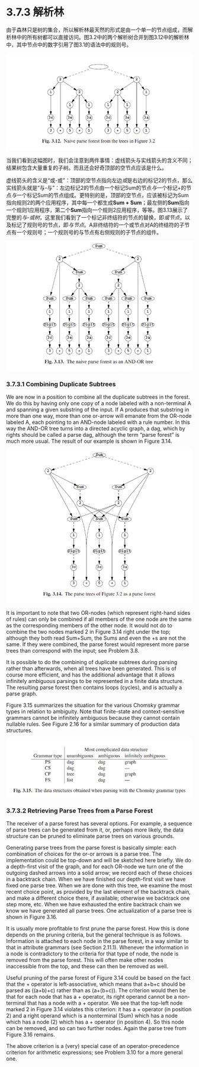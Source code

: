 # 3.7.3 解析林

由于森林只是树的集合，所以解析林最天然的形式是由一个单一的节点组成，而解析林中的所有树都可以直接访问。图3.2中的两个解析树合并到图3.12中的解析林中，其中节点中的数字引用了图3.1的语法中的规则号。

![图1](../../img/3.7.3_1-Fig.3.12.png)

当我们看到这幅图时，我们会注意到两件事情：虚线箭头与实线箭头的含义不同；结果树包含大量重复的子树。而且还会好奇顶部的空节点应该是什么。

虚线箭头的含义是“或-或”：顶部的空节点指向左边*或*是右边的标记2的节点，那么实线箭头就是“与-与”：左边标记2的节点由一个标记Sum的节点*与*一个标记+的节点*与*一个标记Sum的节点组成。更特别的是，顶部的空节点，应该被标记为Sum指向规则2的两个应用程序，其中每一个都生成**Sum + Sum**；最左侧的**Sum**指向一个规则1应用程序，第二个**Sum**指向一个规则2应用程序，等等。图3.13展示了完整的*与-或树*，这里我们看到了一个标记非终结符的节点的替换，即*或节点*，以及标记了规则号的节点，即*与节点*。A非终结符的一个或节点对A的终结符的子节点有一个规则号；一个规则号的与节点有右侧规则的子节点的组件。

![图2](../../img/3.7.3_2-Fig.3.13.png)

### 3.7.3.1 Combining Duplicate Subtrees

We are now in a position to combine all the duplicate subtrees in the forest. We do this by having only one copy of a node labeled with a non-terminal A and spanning a given substring of the input. If A produces that substring in more than one way, more than one or-arrow will emanate from the OR-node labeled A, each pointing to an AND-node labeled with a rule number. In this way the AND-OR tree turns into a directed acyclic graph, a dag, which by rights should be called a parse dag, although the term “parse forest” is much more usual. The result of our example is shown in Figure 3.14.

![图3](../../img/3.7.3_3-Fig.3.14.png)

It is important to note that two OR-nodes (which represent right-hand sides of rules) can only be combined if all members of the one node are the same as the corresponding members of the other node. It would not do to combine the two nodes marked 2 in Figure 3.14 right under the top; although they both read Sum+Sum, the Sums and even the +s are not the same. If they were combined, the parse forest would represent more parse trees than correspond with the input; see Problem 3.8.

It is possible to do the combining of duplicate subtrees during parsing rather than afterwards, when all trees have been generated. This is of course more efficient, and has the additional advantage that it allows infinitely ambiguous parsings to be represented in a finite data structure. The resulting parse forest then contains loops (cycles), and is actually a parse graph.

Figure 3.15 summarizes the situation for the various Chomsky grammar types in relation to ambiguity. Note that finite-state and context-sensitive grammars cannot be infinitely ambiguous because they cannot contain nullable rules. See Figure 2.16 for a similar summary of production data structures.

![图4](../../img/3.7.3_4-Fig.3.15.png)

### 3.7.3.2 Retrieving Parse Trees from a Parse Forest

The receiver of a parse forest has several options. For example, a sequence of parse trees can be generated from it, or, perhaps more likely, the data structure can be pruned to eliminate parse trees on various grounds.

Generating parse trees from the parse forest is basically simple: each combination of choices for the or-or arrows is a parse tree. The implementation could be top-down and will be sketched here briefly. We do a depth-first visit of the graph, and for each OR-node we turn one of the outgoing dashed arrows into a solid arrow; we record each of these choices in a backtrack chain. When we have finished our depth-first visit we have fixed one parse tree. When we are done with this tree, we examine the most recent choice point, as provided by the last element of the backtrack chain, and make a different choice there, if available; otherwise we backtrack one step more, etc. When we have exhausted the entire backtrack chain we know we have generated all parse trees. One actualization of a parse tree is shown in Figure 3.16.



It is usually more profitable to first prune the parse forest. How this is done depends on the pruning criteria, but the general technique is as follows. Information is attached to each node in the parse forest, in a way similar to that in attribute grammars (see Section 2.11.1). Whenever the information in a node is contradictory to the criteria for that type of node, the node is removed from the parse forest. This will often make other nodes inaccessible from the top, and these can then be removed as well.

Useful pruning of the parse forest of Figure 3.14 could be based on the fact that the + operator is left-associative, which means that a+b+c should be parsed as ((a+b)+c) rather than as (a+(b+c)). The criterion would then be that for each node that has a + operator, its right operand cannot be a non-terminal that has a node with a + operator. We see that the top-left node marked 2 in Figure 3.14 violates this criterion: it has a + operator (in position 2) and a right operand which is a nonterminal (Sum) which has a node which has a node (2) which has a + operator (in position 4). So this node can be removed, and so can two further nodes. Again the parse tree from Figure 3.16 remains.

The above criterion is a (very) special case of an operator-precedence criterion for arithmetic expressions; see Problem 3.10 for a more general one.